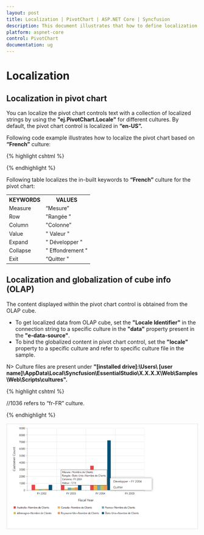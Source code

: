 ```yaml
---
layout: post
title: Localization | PivotChart | ASP.NET Core | Syncfusion
description: This document illustrates that how to define localization with respective to the modes in ASP.NET Core  PivotChart control
platform: aspnet-core
control: PivotChart
documentation: ug
---
```


# Localization

## Localization in pivot chart

You can localize the pivot chart controls text with a collection of localized strings by using the **"ej.PivotChart.Locale"** for different cultures. By default, the pivot chart control is localized in **“en-US”.**

Following code example illustrates how to localize the pivot chart based on **“French”** culture:

{% highlight cshtml %}

<ej-pivot-chart id="PivotChart1" locale="fr-FR">
    <e-size width="950px" height="460px"></e-size>
</ej-pivot-chart>
<script type="text/javascript">
    ej.PivotChart.Locale["fr-FR"] = {
        Measure: "Mesure",
        Row: "Rangée",
        Column: "Colonne",
        Value: "Valeur",
        Expand: "Développer",
        Collapse: "Effondrement",
        Exit: "Quitter"
    };
</script>

{% endhighlight %}

Following table localizes the in-built keywords to **“French”** culture for the pivot chart:

<table>
<tr>
<th>
KEYWORDS</th><th>
VALUES</th></tr>
<tr>
<td>
Measure</td><td>
“Mesure”</td></tr>
<tr>
<td>
Row</td><td>
"Rangée "</td></tr>
<tr>
<td>
Column</td><td>
"Colonne”</td></tr>
<tr>
<td>
Value</td><td>
" Valeur "</td></tr>
<tr>
<td>
Expand</td><td>
" Développer "</td></tr>
<tr>
<td>
Collapse</td><td>
" Effondrement "</td></tr>
<tr>
<td>
Exit</td><td>
“Quitter "</td></tr>
</table>

## Localization and globalization of cube info (OLAP)

The content displayed within the pivot chart control is obtained from the OLAP cube.

* To get localized data from OLAP cube, set the **"Locale Identifier"** in the connection string to a specific culture in the **"data"** property present in the **"e-data-source"**.
* To bind the globalized content in pivot chart control, set the **"locale"** property to a specific culture and refer to specific culture file in the sample.

N> Culture files are present under **"[installed drive]:\Users\ [user name]\AppData\Local\Syncfusion\EssentialStudio\X.X.X.X\Web\Samples\Web\Scripts\cultures".**

{% highlight cshtml %}

//1036 refers to “fr-FR” culture.
<ej-pivot-chart id="PivotChart1" locale="fr-FR" load="loadTheme">
    <e-data-source catalog="Adventure Works DW 2008 SE" cube="Adventure Works" data="//bi.syncfusion.com/olap/msmdpump.dll;Locale Identifier=1036;"></e-data-source>
    <e-size width="100%" height="460px"></e-size>
</ej-pivot-chart>

{% endhighlight %}

![Localization support in ASP NET Core pivot chart control](Localization-and-Translation-support_images/Localization-and-Translation-support_img1.png)